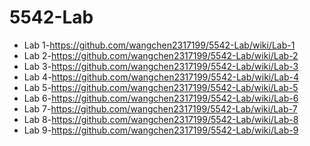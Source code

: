 # 5542-Lab
* Lab 1-https://github.com/wangchen2317199/5542-Lab/wiki/Lab-1
* Lab 2-https://github.com/wangchen2317199/5542-Lab/wiki/Lab-2
* Lab 3-https://github.com/wangchen2317199/5542-Lab/wiki/Lab-3
* Lab 4-https://github.com/wangchen2317199/5542-Lab/wiki/Lab-4
* Lab 5-https://github.com/wangchen2317199/5542-Lab/wiki/Lab-5
* Lab 6-https://github.com/wangchen2317199/5542-Lab/wiki/Lab-6
* Lab 7-https://github.com/wangchen2317199/5542-Lab/wiki/Lab-7
* Lab 8-https://github.com/wangchen2317199/5542-Lab/wiki/Lab-8
* Lab 9-https://github.com/wangchen2317199/5542-Lab/wiki/Lab-9
